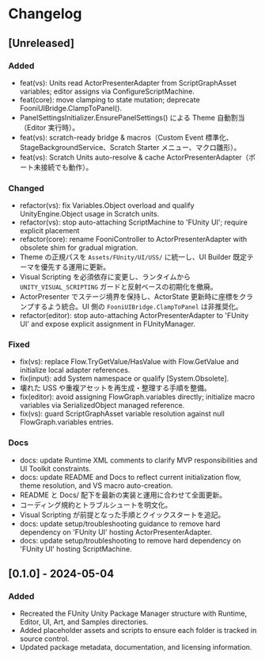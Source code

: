 # Changelog

## [Unreleased]
### Added
- feat(vs): Units read ActorPresenterAdapter from ScriptGraphAsset variables; editor assigns via ConfigureScriptMachine.
- feat(core): move clamping to state mutation; deprecate FooniUIBridge.ClampToPanel().
- PanelSettingsInitializer.EnsurePanelSettings() による Theme 自動割当（Editor 実行時）。
- feat(vs): scratch-ready bridge & macros（Custom Event 標準化、StageBackgroundService、Scratch Starter メニュー、マクロ雛形）。
- feat(vs): Scratch Units auto-resolve & cache ActorPresenterAdapter（ポート未接続でも動作）。

### Changed
- refactor(vs): fix Variables.Object overload and qualify UnityEngine.Object usage in Scratch units.
- refactor(vs): stop auto-attaching ScriptMachine to 'FUnity UI'; require explicit placement
- refactor(core): rename FooniController to ActorPresenterAdapter with obsolete shim for gradual migration.
- Theme の正規パスを `Assets/FUnity/UI/USS/` に統一し、UI Builder 既定テーマを優先する運用に更新。
- Visual Scripting を必須依存に変更し、ランタイムから `UNITY_VISUAL_SCRIPTING` ガードと反射ベースの初期化を撤廃。
- ActorPresenter でステージ境界を保持し、ActorState 更新時に座標をクランプするよう統合。UI 側の `FooniUIBridge.ClampToPanel` は非推奨化。
- refactor(editor): stop auto-attaching ActorPresenterAdapter to 'FUnity UI' and expose explicit assignment in FUnityManager.

### Fixed
- fix(vs): replace Flow.TryGetValue/HasValue with Flow.GetValue and initialize local adapter references.
- fix(input): add System namespace or qualify [System.Obsolete].
- 壊れた USS や重複アセットを再生成・整理する手順を整備。
- fix(editor): avoid assigning FlowGraph.variables directly; initialize macro variables via SerializedObject managed reference.
- fix(vs): guard ScriptGraphAsset variable resolution against null FlowGraph.variables entries.

### Docs
- docs: update Runtime XML comments to clarify MVP responsibilities and UI Toolkit constraints.
- docs: update README and Docs to reflect current initialization flow, theme resolution, and VS macro auto-creation.
- README と Docs/ 配下を最新の実装と運用に合わせて全面更新。
- コーディング規約とトラブルシュートを明文化。
- Visual Scripting が前提となった手順とクイックスタートを追記。
- docs: update setup/troubleshooting guidance to remove hard dependency on 'FUnity UI' hosting ActorPresenterAdapter.
- docs: update setup/troubleshooting to remove hard dependency on 'FUnity UI' hosting ScriptMachine.

## [0.1.0] - 2024-05-04
### Added
- Recreated the FUnity Unity Package Manager structure with Runtime, Editor, UI, Art, and Samples directories.
- Added placeholder assets and scripts to ensure each folder is tracked in source control.
- Updated package metadata, documentation, and licensing information.
